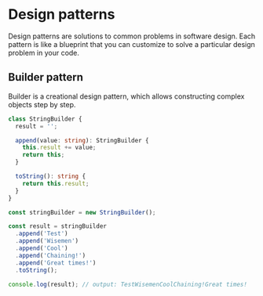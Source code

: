 # Design patterns
Design patterns are solutions to common problems in software design. Each pattern is like a blueprint that you can customize to solve a particular design problem in your code.

## Builder pattern
Builder is a creational design pattern, which allows constructing complex objects step by step.

```typescript
class StringBuilder {
  result = '';

  append(value: string): StringBuilder {
    this.result += value;
    return this;
  }

  toString(): string {
    return this.result;
  }
}

const stringBuilder = new StringBuilder();

const result = stringBuilder
  .append('Test')
  .append('Wisemen')
  .append('Cool')
  .append('Chaining!')
  .append('Great times!')
  .toString();

console.log(result); // output: TestWisemenCoolChaining!Great times!
```


